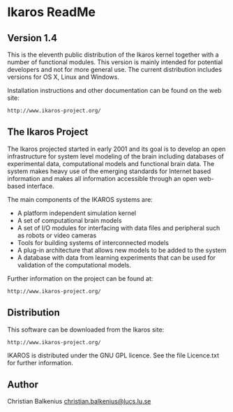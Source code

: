 Ikaros ReadMe
=============

Version 1.4
-----------
This is the eleventh public distribution of the Ikaros kernel together with a number of functional modules. This version is mainly intended for potential developers and not for more general use. The current distribution includes versions for OS X, Linux and Windows.

Installation instructions and other documentation can be found on the web site:

	http://www.ikaros-project.org/


The Ikaros Project
------------------
The Ikaros projected started in early 2001 and its goal is to develop an open infrastructure for system level modeling of the brain including databases of experimental data, computational models and functional brain data. The system makes heavy use of the emerging standards for Internet based information and makes all information accessible through an open web-based interface.

The main components of the IKAROS systems are:

-  A platform independent simulation kernel
-  A set of computational brain models
-  A set of I/O modules for interfacing with data files and peripheral such as robots or video cameras
-  Tools for building systems of interconnected models
-  A plug-in architecture that allows new models to be added to the system
-  A database with data from learning experiments that can be used for validation of the computational models.

Further information on the project can be found at:

	http://www.ikaros-project.org/


Distribution
------------
This software can be downloaded from the Ikaros site:

	http://www.ikaros-project.org/

IKAROS is distributed under the GNU GPL licence.
See the file Licence.txt for further information.


Author
------
Christian Balkenius
christian.balkenius@lucs.lu.se

